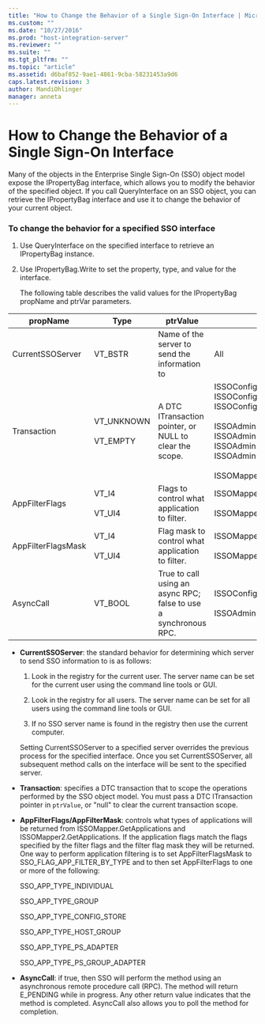 ```yaml
---
title: "How to Change the Behavior of a Single Sign-On Interface | Microsoft Docs"
ms.custom: ""
ms.date: "10/27/2016"
ms.prod: "host-integration-server"
ms.reviewer: ""
ms.suite: ""
ms.tgt_pltfrm: ""
ms.topic: "article"
ms.assetid: d6baf852-9ae1-4861-9cba-58231453a9d6
caps.latest.revision: 3
author: MandiOhlinger
manager: anneta
---
```

# How to Change the Behavior of a Single Sign-On Interface
Many of the objects in the Enterprise Single Sign-On (SSO) object model expose the IPropertyBag interface, which allows you to modify the behavior of the specified object. If you call QueryInterface on an SSO object, you can retrieve the IPropertyBag interface and use it to change the behavior of your current object.  
  
### To change the behavior for a specified SSO interface  
  
1.  Use QueryInterface on the specified interface to retrieve an IPropertyBag instance.  
  
2.  Use IPropertyBag.Write to set the property, type, and value for the interface.  
  
     The following table describes the valid values for the IPropertyBag propName and ptrVar parameters.  
  
|propName|Type|ptrValue|Usable On|  
|--------------|----------|--------------|---------------|  
|CurrentSSOServer|VT_BSTR|Name of the server to send the information to|All|  
|Transaction|VT_UNKNOWN<br /><br /> VT_EMPTY|A DTC ITransaction pointer, or NULL to clear the scope.|ISSOConfigStore::SetConfigInfo<br />ISSOConfigStore::GetConfigInfo <br />ISSOConfigStore::DeleteConfigInfo<br /><br /> ISSOAdmin::CreateApplication<br />ISSOAdmin::DeleteApplication <br />ISSOAdmin::UpdateApplication<br />ISSOAdmin::CreateFieldInfo<br /><br /> ISSOMapper::GetFieldInfo|  
|AppFilterFlags|VT_I4<br /><br /> VT_UI4|Flags to control what application to filter.|ISSOMapper::GetApplications<br /><br /> ISSOMapper2::GetApplications2|  
|AppFilterFlagsMask|VT_I4<br /><br /> VT_UI4|Flag mask to control what application to filter.|ISSOMapper::GetApplications<br /><br /> ISSOMapper2::GetApplications2|  
|AsyncCall|VT_BOOL|True to call using an async RPC; false to use a synchronous RPC.|ISSOConfigOM::GetServerStatus<br /><br /> ISSOAdmin::GetGlobalInfo|  
  
-   **CurrentSSOServer**: the standard behavior for determining which server to send SSO information to is as follows:  
  
    1.  Look in the registry for the current user. The server name can be set for the current user using the command line tools or GUI.  
  
    2.  Look in the registry for all users. The server name can be set for all users using the command line tools or GUI.  
  
    3.  If no SSO server name is found in the registry then use the current computer.  
  
     Setting CurrentSSOServer to a specified server overrides the previous process for the specified interface. Once you set CurrentSSOServer, all subsequent method calls on the interface will be sent to the specified server.  
  
-   **Transaction**: specifies a DTC transaction that to scope the operations performed by the SSO object model. You must pass a DTC ITransaction pointer in `ptrValue`, or "null" to clear the current transaction scope.  
  
-   **AppFilterFlags/AppFilterMask**: controls what types of applications will be returned from ISSOMapper.GetApplications and ISSOMapper2.GetApplications. If the application flags match the flags specified by the filter flags and the filter flag mask they will be returned. One way to perform application filtering is to set AppFilterFlagsMask to SSO_FLAG_APP_FILTER_BY_TYPE and to then set AppFilterFlags to one or more of the following:  
  
     SSO_APP_TYPE_INDIVIDUAL  
  
     SSO_APP_TYPE_GROUP  
  
     SSO_APP_TYPE_CONFIG_STORE  
  
     SSO_APP_TYPE_HOST_GROUP  
  
     SSO_APP_TYPE_PS_ADAPTER  
  
     SSO_APP_TYPE_PS_GROUP_ADAPTER  
  
-   **AsyncCall**: if true, then SSO will perform the method using an asynchronous remote procedure call (RPC). The method will return E_PENDING while in progress. Any other return value indicates that the method is completed. AsyncCall also allows you to poll the method for completion.